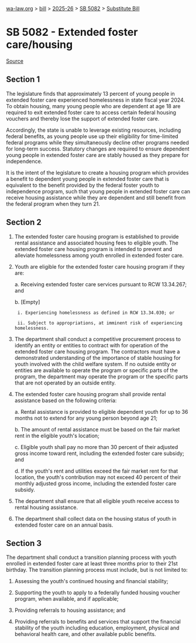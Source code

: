 [wa-law.org](/) > [bill](/bill/) > [2025-26](/bill/2025-26/) > [SB 5082](/bill/2025-26/sb/5082/) > [Substitute Bill](/bill/2025-26/sb/5082/S/)

# SB 5082 - Extended foster care/housing

[Source](http://lawfilesext.leg.wa.gov/biennium/2025-26/Pdf/Bills/Senate%20Bills/5082-S.pdf)

## Section 1
The legislature finds that approximately 13 percent of young people in extended foster care experienced homelessness in state fiscal year 2024. To obtain housing, many young people who are dependent at age 18 are required to exit extended foster care to access certain federal housing vouchers and thereby lose the support of extended foster care.

Accordingly, the state is unable to leverage existing resources, including federal benefits, as young people use up their eligibility for time-limited federal programs while they simultaneously decline other programs needed for long-term success. Statutory changes are required to ensure dependent young people in extended foster care are stably housed as they prepare for independence.

It is the intent of the legislature to create a housing program which provides a benefit to dependent young people in extended foster care that is equivalent to the benefit provided by the federal foster youth to independence program, such that young people in extended foster care can receive housing assistance while they are dependent and still benefit from the federal program when they turn 21.

## Section 2
1. The extended foster care housing program is established to provide rental assistance and associated housing fees to eligible youth. The extended foster care housing program is intended to prevent and alleviate homelessness among youth enrolled in extended foster care.

2. Youth are eligible for the extended foster care housing program if they are:

    a. Receiving extended foster care services pursuant to RCW 13.34.267; and

    b. [Empty]

        i. Experiencing homelessness as defined in RCW 13.34.030; or

        ii. Subject to appropriations, at imminent risk of experiencing homelessness.

3. The department shall conduct a competitive procurement process to identify an entity or entities to contract with for operation of the extended foster care housing program. The contractors must have a demonstrated understanding of the importance of stable housing for youth involved with the child welfare system. If no outside entity or entities are available to operate the program or specific parts of the program, the department may operate the program or the specific parts that are not operated by an outside entity.

4. The extended foster care housing program shall provide rental assistance based on the following criteria:

    a. Rental assistance is provided to eligible dependent youth for up to 36 months not to extend for any young person beyond age 21;

    b. The amount of rental assistance must be based on the fair market rent in the eligible youth's location;

    c. Eligible youth shall pay no more than 30 percent of their adjusted gross income toward rent, including the extended foster care subsidy; and

    d. If the youth's rent and utilities exceed the fair market rent for that location, the youth's contribution may not exceed 40 percent of their monthly adjusted gross income, including the extended foster care subsidy.

5. The department shall ensure that all eligible youth receive access to rental housing assistance.

6. The department shall collect data on the housing status of youth in extended foster care on an annual basis.

## Section 3
The department shall conduct a transition planning process with youth enrolled in extended foster care at least three months prior to their 21st birthday. The transition planning process must include, but is not limited to:

1. Assessing the youth's continued housing and financial stability;

2. Supporting the youth to apply to a federally funded housing voucher program, when available, and if applicable;

3. Providing referrals to housing assistance; and

4. Providing referrals to benefits and services that support the financial stability of the youth including education, employment, physical and behavioral health care, and other available public benefits.
